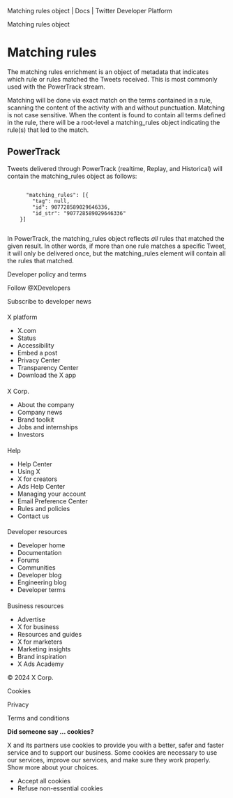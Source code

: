 



Matching rules object | Docs | Twitter Developer Platform 





































































































Matching rules object



Matching rules
==============


The matching rules enrichment is an object of metadata that indicates which rule or rules matched the Tweets received. This is most commonly used with the PowerTrack stream.


Matching will be done via exact match on the terms contained in a rule, scanning the content of the activity with and without punctuation. Matching is not case sensitive. When the content is found to contain all terms defined in the rule, there will be a root-level a matching\_rules object indicating the rule(s) that led to the match.


PowerTrack
----------


Tweets delivered through PowerTrack (realtime, Replay, and Historical) will contain the matching\_rules object as follows:












```

      "matching_rules": [{
        "tag": null,
        "id": 907728589029646336,
        "id_str": "907728589029646336"
    }]
    
```






  

In PowerTrack, the matching\_rules object reflects *all* rules that matched the given result. In other words, if more than one rule matches a specific Tweet, it will only be delivered once, but the matching\_rules element will contain all the rules that matched.



















Developer policy and terms


Follow @XDevelopers


Subscribe to developer news












#### 
 X platform


* X.com
* Status
* Accessibility
* Embed a post
* Privacy Center
* Transparency Center
* Download the X app




#### 
 X Corp.


* About the company
* Company news
* Brand toolkit
* Jobs and internships
* Investors




#### 
 Help


* Help Center
* Using X
* X for creators
* Ads Help Center
* Managing your account
* Email Preference Center
* Rules and policies
* Contact us




#### 
 Developer resources


* Developer home
* Documentation
* Forums
* Communities
* Developer blog
* Engineering blog
* Developer terms




#### 
 Business resources


* Advertise
* X for business
* Resources and guides
* X for marketers
* Marketing insights
* Brand inspiration
* X Ads Academy









 © 2024 X Corp.
 


Cookies


Privacy


Terms and conditions






















**Did someone say … cookies?**  
  


 X and its partners use cookies to provide you with a better, safer and
 faster service and to support our business. Some cookies are necessary to use
 our services, improve our services, and make sure they work properly.
 Show more about your choices.


 




* Accept all cookies
* Refuse non-essential cookies















